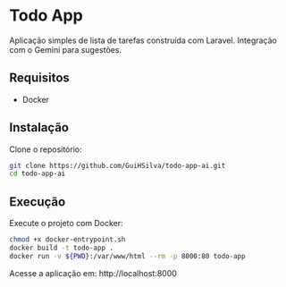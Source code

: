 # Todo App

Aplicação simples de lista de tarefas construída com Laravel. Integração com o Gemini para sugestões.

## Requisitos

- Docker

## Instalação

Clone o repositório:

```bash
git clone https://github.com/GuiHSilva/todo-app-ai.git
cd todo-app-ai
```

## Execução

Execute o projeto com Docker:

```bash
chmod +x docker-entrypoint.sh
docker build -t todo-app .
docker run -v ${PWD}:/var/www/html --rm -p 8000:80 todo-app
```

Acesse a aplicação em: http://localhost:8000
